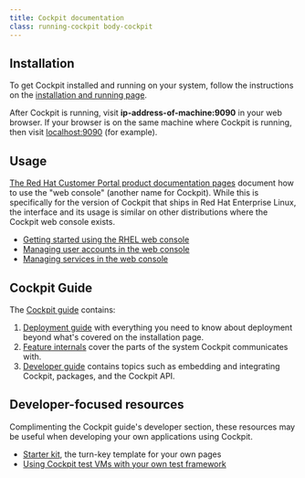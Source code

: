 ```yaml
---
title: Cockpit documentation
class: running-cockpit body-cockpit
---
```


## Installation

To get Cockpit installed and running on your system, follow the instructions on the [installation and running page](/running.html).

After Cockpit is running, visit **ip-address-of-machine:9090** in your web browser. If your browser is on the same machine where Cockpit is running, then visit [localhost:9090](http://localhost:9090/) (for example).

## Usage

[The Red Hat Customer Portal product documentation pages](https://access.redhat.com/pilot-documentation/red_hat_enterprise_linux/8) document how to use the "web console" (another name for Cockpit). While this is specifically for the version of Cockpit that ships in Red Hat Enterprise Linux, the interface and its usage is similar on other distributions where the Cockpit web console exists.

- [Getting started using the RHEL web console](https://access.redhat.com/documentation/en-us/red-hat-enterprise-linux/8/guide/8c44950e-29f0-4150-89a5-036f57bf775e)
- [Managing user accounts in the web console](https://access.redhat.com/documentation/en-us/red-hat-enterprise-linux/8/guide/715670f6-0eb9-4175-a36f-445acd1b1b25)
- [Managing services in the web console](https://access.redhat.com/documentation/en-us/red-hat-enterprise-linux/8/guide/032603a4-660f-4c0b-97ba-20d32479998e)

## Cockpit Guide

The [Cockpit guide](/guide/latest/) contains:

1. [Deployment guide](guide/latest/guide.html) with everything you need to know about deployment beyond what's covered on the installation page.
2. [Feature internals](/guide/latest/features.html) cover the parts of the system Cockpit communicates with.
3. [Developer guide](/guide/latest/development.html) contains topics such as embedding and integrating Cockpit, packages, and the Cockpit API.

## Developer-focused resources

Complimenting the Cockpit guide's developer section, these resources may be useful when developing your own applications using Cockpit.

- [Starter kit](/blog/cockpit-starter-kit.html), the turn-key template for your own pages
- [Using Cockpit test VMs with your own test framework](/blog/cockpit-custom-test-framework.html)
